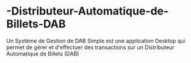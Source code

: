 # -Distributeur-Automatique-de-Billets-DAB
Un Système de Gestion de DAB Simple est une application Desktop qui permet de gérer et d'effectuer des transactions sur un Distributeur Automatique de Billets (DAB)
